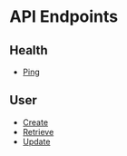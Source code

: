 # API Endpoints

## Health
* [Ping](./health/ping.md)

## User
* [Create](./user/create.md)
* [Retrieve](./user/retrieve.md)
* [Update](./user/update.md)
